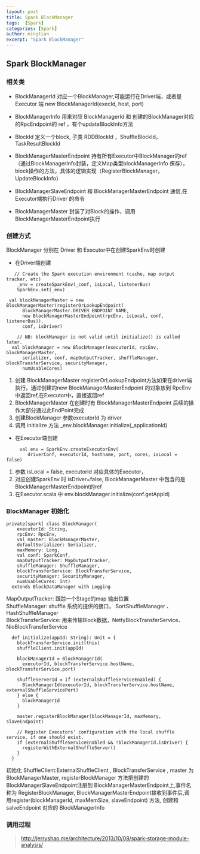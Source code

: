```yaml
---
layout: post
title: Spark BlockManager
tags:  [Spark]
categories: [Spark]
author: mingtian
excerpt: "Spark BlockManager"
---
```


## Spark BlockManager

### 相关类

* BlockManagerId 对应一个BlockManager,可能运行在Driver端，或者是Executor 端 new BlockManagerId(execId, host, port)

* BlockManagerInfo  用来对应 BlockManagerId 和 创建的BlockManager对应的RpcEndpoint的 ref ，有个updateBlockInfo方法

* BlockId 定义一个block, 子类  RDDBlockId ，ShuffleBlockId，TaskResultBlockId

* BlockManagerMasterEndpoint 持有所有Executor中BlockManager的ref（通过BlockManagerInfo封装，定义Map类型blockManagerInfo 保存），block操作的方法，具体的逻辑实现（RegisterBlockManager，UpdateBlockInfo）

* BlockManagerSlaveEndpoint 和 BlockManagerMasterEndpoint 通信,在Executor端执行Driver 的命令

* BlockManagerMaster 封装了对Block的操作，调用BlockManagerMasterEndpoint执行


### 创建方式

BlockManager 分别在 Driver 和 Executor中在创建SparkEnv时创建

* 在Driver端创建

~~~
   // Create the Spark execution environment (cache, map output tracker, etc)
    _env = createSparkEnv(_conf, isLocal, listenerBus)
    SparkEnv.set(_env)
    
 val blockManagerMaster = new BlockManagerMaster(registerOrLookupEndpoint(
      BlockManagerMaster.DRIVER_ENDPOINT_NAME,
      new BlockManagerMasterEndpoint(rpcEnv, isLocal, conf, listenerBus)),
      conf, isDriver)

    // NB: blockManager is not valid until initialize() is called later.
  val blockManager = new BlockManager(executorId, rpcEnv, blockManagerMaster,
      serializer, conf, mapOutputTracker, shuffleManager, blockTransferService, securityManager,
      numUsableCores)
~~~ 
1. 创建 BlockManagerMaster 
	registerOrLookupEndpoint方法如果在driver端执行，通过创建的new BlockManagerMasterEndpoint 的对象放到 RpcEnv 中返回ref,在Executor中，直接返回ref
2. BlockManagerMaster 在创建时有 BlockManagerMasterEndpoint 后续的操作大部分通过此EndPoint完成
3. 创建BlockManager
	 参数executorId 为 driver
4. 调用 initialize 方法  _env.blockManager.initialize(_applicationId)
	 
* 在Executor端创建  

~~~
     val env = SparkEnv.createExecutorEnv(
        driverConf, executorId, hostname, port, cores, isLocal = false)
~~~
1. 参数 isLocal = false, executorId 对应具体的Executor， 
2. 对应创建SparkEnv 时 isDriver=false, BlockManagerMaster 中包含的是BlockManagerMasterEndpoint的ref
3. 在Executor.scala 中 env.blockManager.initialize(conf.getAppId)

### BlockManager 初始化

~~~
private[spark] class BlockManager(
    executorId: String,
    rpcEnv: RpcEnv,
    val master: BlockManagerMaster,
    defaultSerializer: Serializer,
    maxMemory: Long,
    val conf: SparkConf,
    mapOutputTracker: MapOutputTracker,
    shuffleManager: ShuffleManager,
    blockTransferService: BlockTransferService,
    securityManager: SecurityManager,
    numUsableCores: Int)
  extends BlockDataManager with Logging
~~~

MapOutputTracker: 跟踪一个Stage的map 输出位置  
ShuffleManager: shuffle 系统的提供的接口， SortShuffleManager 、HashShuffleManager  
BlockTransferService: 用来传输Block数据，NettyBlockTransferService、 NioBlockTransferService  


~~~
  def initialize(appId: String): Unit = {
    blockTransferService.init(this)
    shuffleClient.init(appId)

    blockManagerId = BlockManagerId(
      executorId, blockTransferService.hostName, blockTransferService.port)

    shuffleServerId = if (externalShuffleServiceEnabled) {
      BlockManagerId(executorId, blockTransferService.hostName, externalShuffleServicePort)
    } else {
      blockManagerId
    }

    master.registerBlockManager(blockManagerId, maxMemory, slaveEndpoint)

    // Register Executors' configuration with the local shuffle service, if one should exist.
    if (externalShuffleServiceEnabled && !blockManagerId.isDriver) {
      registerWithExternalShuffleServer()
    }
  }
~~~

初始化 ShuffleClient:ExternalShuffleClient , BlockTransferService , master
为 BlockManagerMaster, registerBlockManager 方法把创建的BlockManagerSlaveEndpoint注册到 
BlockManagerMasterEndpoint上,事件名称为 RegisterBlockManager, BlockManagerMasterEndpoint接收到事件后,调用register(blockManagerId, maxMemSize, slaveEndpoint) 方法, 创建和 salveEndpoint 对应的 BlockManagerInfo


### 调用过程

> http://jerryshao.me/architecture/2013/10/08/spark-storage-module-analysis/




	
